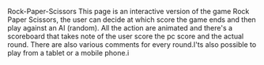 Rock-Paper-Scissors
This page is an interactive version of the game Rock Paper Scissors, the user can decide at which score the game ends and then play against an AI (random). All the action are animated and there's a scoreboard that takes note of the user score the pc score and the actual round. There are also various comments for every round.I'ts also possible to play from a tablet or a mobile phone.i
